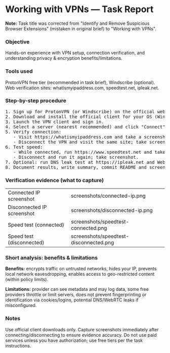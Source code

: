 <h1>Working with VPNs — Task Report</h1>

<p><strong>Note:</strong> Task title was corrected from "Identify and Remove Suspicious Browser Extensions" (mistaken in original brief) to "Working with VPNs".</p>

<h3>Objective</h3>
<p>Hands-on experience with VPN setup, connection verification, and understanding privacy & encryption benefits/limitations.</p>

<h3>Tools used</h3>
<p>ProtonVPN free tier (recommended in task brief), Windscribe (optional). Web verification sites: whatismyipaddress.com, speedtest.net, ipleak.net.</p>

<h3>Step-by-step procedure</h3>

<pre>
1. Sign up for ProtonVPN (or Windscribe) on the official website.
2. Download and install the official client for your OS (Windows/macOS/Linux/Android/iOS).
3. Launch the VPN client and sign in.
4. Select a server (nearest recommended) and click "Connect".
5. Verify connection:
   - Visit https://whatismyipaddress.com and take a screenshot (connected).
   - Disconnect the VPN and visit the same site; take screenshot (disconnected).
6. Test speed:
   - While connected, run https://www.speedtest.net and take screenshot.
   - Disconnect and run it again; take screenshot.
7. Optional: run DNS leak test at https://ipleak.net and WebRTC leak checks.
8. Document results, write summary, commit README and screenshots to GitHub.
</pre>

<h3>Verification evidence (what to capture)</h3>
<table>
  <tr>
    <td>Connected IP screenshot</td>
    <td>screenshots/connected-ip.png</td>
  </tr>
  <tr>
    <td>Disconnected IP screenshot</td>
    <td>screenshots/disconnected-ip.png</td>
  </tr>
  <tr>
    <td>Speed test (connected)</td>
    <td>screenshots/speedtest-connected.png</td>
  </tr>
  <tr>
    <td>Speed test (disconnected)</td>
    <td>screenshots/speedtest-disconnected.png</td>
  </tr>
</table>

<h3>Short analysis: benefits & limitations</h3>
<p><strong>Benefits:</strong> encrypts traffic on untrusted networks, hides your IP, prevents local network eavesdropping, enables access to geo-restricted content (within policy limits).</p>
<p><strong>Limitations:</strong> provider can see metadata and may log data, some free providers throttle or limit servers, does not prevent fingerprinting or identification via cookies/logins, potential DNS/WebRTC leaks if misconfigured.</p>



<h3>Notes</h3>
<p>Use official client downloads only. Capture screenshots immediately after connecting/disconnecting to ensure evidence accuracy. Do not use paid services unless you have authorization; use free tiers per the task instructions.</p>

